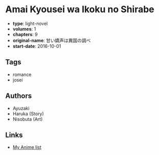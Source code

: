 # Amai Kyousei wa Ikoku no Shirabe

-   **type**: light-novel
-   **volumes**: 1
-   **chapters**: 9
-   **original-name**: 甘い嬌声は異国の調べ
-   **start-date**: 2016-10-01

## Tags

-   romance
-   josei

## Authors

-   Ayuzaki
-   Haruka (Story)
-   Nisobuta (Art)

## Links

-   [My Anime list](https://myanimelist.net/manga/106181/Amai_Kyousei_wa_Ikoku_no_Shirabe)
